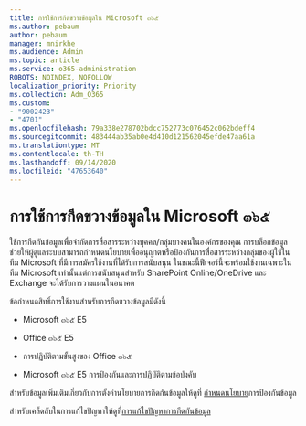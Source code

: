 ```yaml
---
title: การใช้การกีดขวางข้อมูลใน Microsoft ๓๖๕
ms.author: pebaum
author: pebaum
manager: mnirkhe
ms.audience: Admin
ms.topic: article
ms.service: o365-administration
ROBOTS: NOINDEX, NOFOLLOW
localization_priority: Priority
ms.collection: Adm_O365
ms.custom:
- "9002423"
- "4701"
ms.openlocfilehash: 79a338e278702bdcc752773c076452c062bdeff4
ms.sourcegitcommit: 483444ab35ab0e4d410d121562045efde47aa61a
ms.translationtype: MT
ms.contentlocale: th-TH
ms.lasthandoff: 09/14/2020
ms.locfileid: "47653640"
---
```

# <a name="using-information-barriers-in-microsoft-365"></a>การใช้การกีดขวางข้อมูลใน Microsoft ๓๖๕

ใช้การกีดกันข้อมูลเพื่อจำกัดการสื่อสารระหว่างบุคคล/กลุ่มบางคนในองค์กรของคุณ การบล็อกข้อมูลช่วยให้ผู้ดูแลระบบสามารถกำหนดนโยบายเพื่ออนุญาตหรือป้องกันการสื่อสารระหว่างกลุ่มของผู้ใช้ในทีม Microsoft ที่มีการสมัครใช้งานที่ได้รับการสนับสนุน  ในขณะนี้ฟีเจอร์นี้จะพร้อมใช้งานเฉพาะในทีม Microsoft เท่านั้นแต่การสนับสนุนสำหรับ SharePoint Online/OneDrive และ Exchange จะได้รับการวางแผนในอนาคต

ข้อกำหนดสิทธิ์การใช้งานสำหรับการกีดขวางข้อมูลมีดังนี้

- Microsoft ๓๖๕ E5

- Office ๓๖๕ E5

- การปฏิบัติตามขั้นสูงของ Office ๓๖๕

- Microsoft ๓๖๕ E5 การป้องกันและการปฏิบัติตามข้อบังคับ

สำหรับข้อมูลเพิ่มเติมเกี่ยวกับการตั้งค่านโยบายการกีดกันข้อมูลให้ดูที่ [กำหนดนโยบาย](https://docs.microsoft.com/microsoft-365/compliance/information-barriers-policies)การป้องกันข้อมูล

สำหรับเคล็ดลับในการแก้ไขปัญหาให้ดูที่[การแก้ไขปัญหาการกีดกันข้อมูล](https://docs.microsoft.com/microsoft-365/compliance/information-barriers-troubleshooting)
